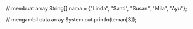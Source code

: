 // membuat array
String[] nama = {"Linda", "Santi", "Susan", "Mila", "Ayu"};

// mengambil data array
System.out.println(teman[3]);
